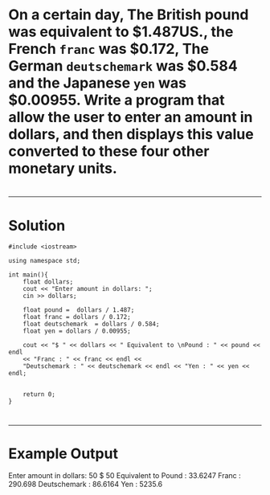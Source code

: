 # On a certain day, The British pound was equivalent to $1.487US., the French `franc` was $0.172, The German `deutschemark` was $0.584 and the Japanese `yen` was $0.00955. Write a program that allow the user to enter an amount in dollars, and then displays this value converted to these four other monetary units.
#
---
# Solution

	#include <iostream>

	using namespace std;

	int main(){
		float dollars;
		cout << "Enter amount in dollars: ";
		cin >> dollars;

		float pound =  dollars / 1.487;
		float franc = dollars / 0.172;
		float deutschemark  = dollars / 0.584;
		float yen = dollars / 0.00955;

		cout << "$ " << dollars << " Equivalent to \nPound : " << pound << endl
		<< "Franc : " << franc << endl <<
		"Deutschemark : " << deutschemark << endl << "Yen : " << yen << endl;


		return 0;
	}

#
---
# Example Output
Enter amount in dollars: 50
$ 50 Equivalent to 
Pound : 33.6247
Franc : 290.698
Deutschemark : 86.6164
Yen : 5235.6
